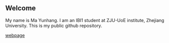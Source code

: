 ## Welcome 

My name is Ma Yunhang. 
I am an IBI1 student at ZJU-UoE institute, Zhejiang University. This is my public github repository.

[webpage](https://c.zju.edu.cn/) 

